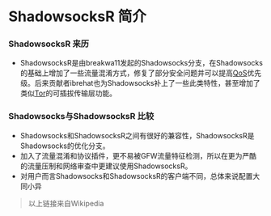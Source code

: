 # ShadowsocksR 简介

### ShadowsocksR 来历

* ShadowsocksR是由breakwa11发起的Shadowsocks分支，在Shadowsocks的基础上增加了一些流量混淆方式，修复了部分安全问题并可以提高[QoS](https://zh.wikipedia.org/wiki/QoS)优先级。后来贡献者ibrehat也为Shadowsocks补上了一些此类特性，甚至增加了类似[Tor](https://zh.wikipedia.org/wiki/Tor)的可插拔传输层功能。

### Shadowsocks与ShadowsocksR 比较

* Shadowsocks和ShadowsocksR之间有很好的兼容性，ShadowsocksR是Shadowsocks的优化分支。
* 加入了流量混淆和协议插件，更不易被GFW流量特征检测，所以在更为严酷的流量压制和网络审查中更建议使用ShadowsocksR。
* 对用户而言Shadowsocks和ShadowsocksR的客户端不同，总体来说配置大同小异

> 以上链接来自Wikipedia



